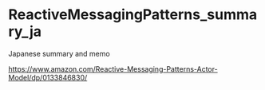 # ReactiveMessagingPatterns_summary_ja

Japanese summary and memo

https://www.amazon.com/Reactive-Messaging-Patterns-Actor-Model/dp/0133846830/
